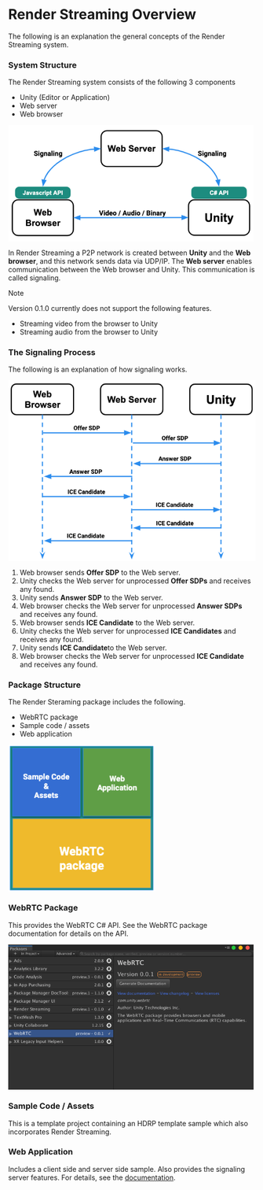 # Render Streaming Overview

The following is an explanation the general concepts of the Render Streaming system. 

### System Structure

The Render Streaming system consists of the following 3 components

- Unity (Editor or Application)
- Web server
- Web browser 

<img src="../images/renderstreaming_overview.png" width=500 align=center>

In Render Streaming a P2P network is created between **Unity** and the **Web browser**, and this network sends data via UDP/IP. The **Web server** enables communication between the Web browser and Unity. This communication is called signaling. 

> [!NOTE]
> Version 0.1.0 currently does not support the following features.
>
> - Streaming video from the browser to Unity
> - Streaming audio from the browser to Unity

### The Signaling Process

The following is an explanation of how signaling works. 

 <img src="../images/renderstreaming_sequence.png" width=600 align=center>

1. Web browser sends **Offer SDP** to the Web server.
2. Unity checks the Web server for unprocessed **Offer SDPs** and receives any found.
3. Unity sends **Answer SDP** to the Web server.
4. Web browser checks the Web server for unprocessed **Answer SDPs** and receives any found.
5. Web browser sends **ICE Candidate** to the Web server.
6. Unity checks the Web server for unprocessed **ICE Candidates** and receives any found. 
7. Unity sends **ICE Candidate**to the Web server.
8. Web browser checks the Web server for unprocessed **ICE Candidate** and receives any found. 

### Package Structure 

The Render Steraming package includes the following.

- WebRTC package
- Sample code / assets
- Web application

<img src="../images/package_renderstreaming.png" width=300 align=center>

### WebRTC Package

This provides the WebRTC C# API. See the WebRTC package documentation for details on the API.

<img src="../images/webrtc_package_manager.png" width=500 align=center>

### Sample Code / Assets

This is a template project containing an HDRP template sample which also incorporates Render Streaming.

### Web Application

Includes a client side and server side sample. Also provides the signaling server features. For details, see the [documentation](webserver.md).
